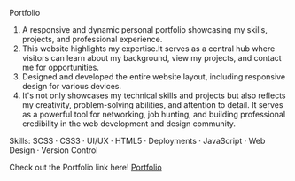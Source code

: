 
Portfolio
1. A responsive and dynamic personal portfolio showcasing my skills, projects, and professional experience. 
2. This website highlights my expertise.It serves as a central hub where visitors can learn about my background, view my projects, and contact me for opportunities.
3. Designed and developed the entire website layout, including responsive design for various devices.
4. It's not only showcases my technical skills and projects but also reflects my creativity, problem-solving abilities, and attention to detail. It serves as a powerful tool for networking, job hunting, and building professional credibility in the web development and design community.

Skills: SCSS · CSS3 · UI/UX · HTML5 · Deployments · JavaScript · Web Design · Version Control


Check out the Portfolio link here!
<a href="https://mansi-patil-portfolio.vercel.app/"> Portfolio </a>
